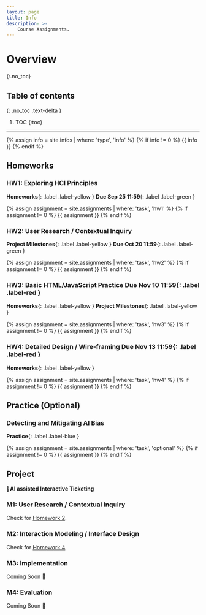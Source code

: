 ```yaml
---
layout: page
title: Info
description: >-
    Course Assignments.
---
```


# Overview
{:.no_toc}

## Table of contents
{: .no_toc .text-delta }

1. TOC
{:toc}

---
{% assign info = site.infos | where: 'type', 'info' %}
{% if info != 0 %}
 {{ info }}
{% endif %}

## Homeworks
### HW1: Exploring HCI Principles 
**Homeworks**{: .label .label-yellow } **Due Sep 25 11:59**{: .label .label-green }

{% assign assignment = site.assignments | where: 'task', 'hw1' %}
{% if assignment != 0 %}
 {{ assignment }}
{% endif %}

### HW2: User Research / Contextual Inquiry
**Project Milestones**{: .label .label-yellow }  **Due Oct 20 11:59**{: .label .label-green }

{% assign assignment = site.assignments | where: 'task', 'hw2' %}
{% if assignment != 0 %}
 {{ assignment }}
{% endif %}

### HW3: Basic HTML/JavaScript Practice **Due Nov 10 11:59**{: .label .label-red }
**Homeworks**{: .label .label-yellow } **Project Milestones**{: .label .label-yellow }

{% assign assignment = site.assignments | where: 'task', 'hw3' %}
{% if assignment != 0 %}
 {{ assignment }}
{% endif %}


### HW4: Detailed Design / Wire-framing **Due Nov 13 11:59**{: .label .label-red }
**Homeworks**{: .label .label-yellow }

{% assign assignment = site.assignments | where: 'task', 'hw4' %}
{% if assignment != 0 %}
 {{ assignment }}
{% endif %}

## Practice (Optional)
### Detecting and Mitigating AI Bias 
**Practice**{: .label .label-blue }

{% assign assignment = site.assignments | where: 'task', 'optional' %}
{% if assignment != 0 %}
 {{ assignment }}
{% endif %}


## Project
**🤖AI assisted Interactive Ticketing**

<!-- {% assign info = site.assignments | where: 'type', 'milestones-info' %}
{% if info != 0 %}
 {{ info }}
{% endif %} -->


### M1: User Research / Contextual Inquiry
Check for [Homework 2](#hw2-user-research--contextual-inquiry).


### M2: Interaction Modeling / Interface Design
Check for [Homework 4](#hw4-detailed-design--wire-framing-due-nov-13-1159)

### M3: Implementation
Coming Soon 🤮


### M4: Evaluation
Coming Soon 🤮